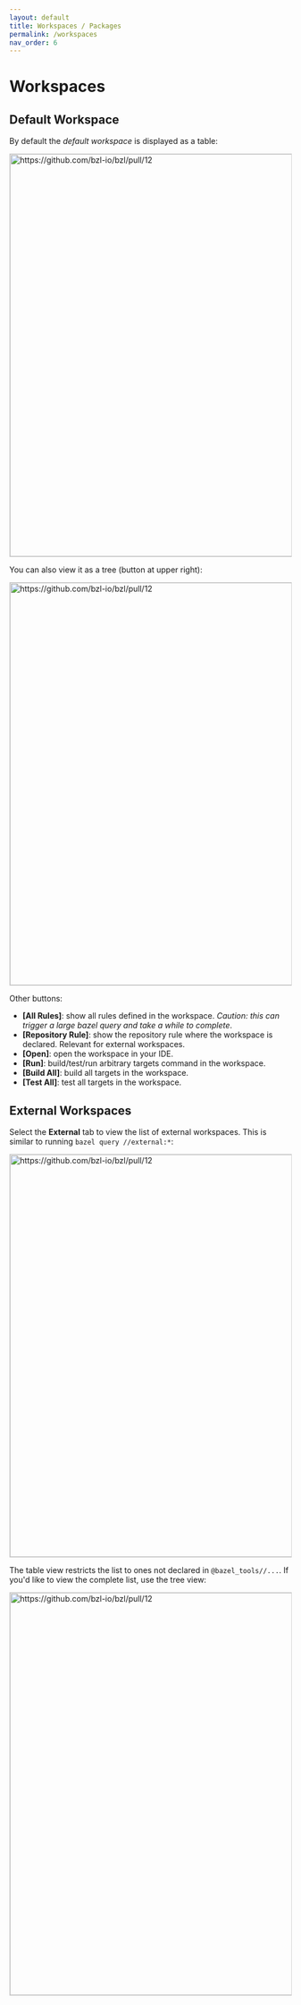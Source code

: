 ```yaml
---
layout: default
title: Workspaces / Packages
permalink: /workspaces
nav_order: 6
---
```


# Workspaces

## Default Workspace

By default the _default workspace_ is displayed as a table:

<img width="720" alt="https://github.com/bzl-io/bzl/pull/12" src="https://user-images.githubusercontent.com/50580/106345739-8fe56700-626f-11eb-928b-983c1be5ee2a.png" style="border: 1px solid rgba(0,0,0,0.16)">

You can also view it as a tree (button at upper right):

<img width="720" alt="https://github.com/bzl-io/bzl/pull/12" src="https://user-images.githubusercontent.com/50580/106345823-2a45aa80-6270-11eb-8eaf-eb44aafad682.png" style="border: 1px solid rgba(0,0,0,0.16)">

Other buttons:

- **[All Rules]**: show all rules defined in the workspace.  *Caution: this can trigger a large bazel query and take a while to complete*.
- **[Repository Rule]**: show the repository rule where the workspace is declared.  Relevant for external workspaces.
- **[Open]**: open the workspace in your IDE.
- **[Run]**: build/test/run arbitrary targets command in the workspace.
- **[Build All]**: build all targets in the workspace.
- **[Test All]**: test all targets in the workspace.

## External Workspaces

Select the **External** tab to view the list of external workspaces.  This is similar to running `bazel query //external:*`:

<img width="720" alt="https://github.com/bzl-io/bzl/pull/12" src="https://user-images.githubusercontent.com/50580/106346032-4bf36180-6271-11eb-921e-237e177651ff.png" style="border: 1px solid rgba(0,0,0,0.16)">

The table view restricts the list to ones not declared in `@bazel_tools//...`.  If you'd like to view the complete list, use the tree view:

<img width="720" alt="https://github.com/bzl-io/bzl/pull/12" src="https://user-images.githubusercontent.com/50580/106346057-8b21b280-6271-11eb-9e54-3e91164bcc39.png" style="border: 1px solid rgba(0,0,0,0.16)">

